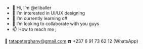 - 👋 Hi, I’m @eliballer
- 👀 I’m interested in UI/UX designing
- 🌱 I’m currently learning c#
- 💞️ I’m looking to collaborate with you guys 
- 📫 How to reach me ; 

📩 tatapeterghany@gmail.com
☎️ +237 6 91 73 62 12 (WhatsApp)
<!---
eliballer/eliballer is a ✨ special ✨ repository because its `README.md` (this file) appears on your GitHub profile.
You can click the Preview link to take a look at your changes.
--->
